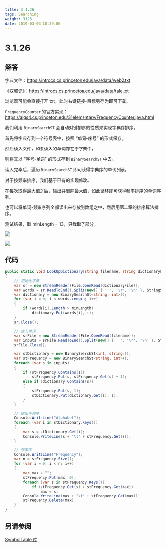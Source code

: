 ```yaml
---
title: 3.1.26
tags: Searching
weight: 3126
date: 2019-03-03 10:29:06
---
```


# 3.1.26


## 解答

字典文件：<https://introcs.cs.princeton.edu/java/data/web2.txt>

《双城记》：<https://introcs.cs.princeton.edu/java/data/tale.txt>

浏览器可能会直接打开 txt，此时右键链接-目标另存为即可下载。

`FrequencyCounter` 的官方实现：<https://algs4.cs.princeton.edu/31elementary/FrequencyCounter.java.html>

我们利用 `BinarySearchST` 会自动对键排序的性质来实现字典序排序。

首先将字典存到一个符号表中，按照 “单词-序号” 的形式保存。

然后读入文件，如果读入的单词存在于字典中，

则将其以 “序号-单词” 的形式存到 `BinarySearchST` 中去。

读入完毕后，遍历 `BinarySearchST` 即可获得字典序的单词列表。

对于按频率排序，我们基于已有的实现修改。

在每次取得最大值之后，输出并删除最大值，如此循环即可获得频率排序的单词序列。

也可以将单词-频率序列全部读出来存放到数组之中，然后用第二章的排序算法排序。

测试结果，取 minLength = 13，只截取了部分。

![](/resources/3-1-26/1.png)

![](/resources/3-1-26/2.png)

## 代码

```csharp
public static void LookUpDictionary(string filename, string dictionaryFile, int minLength)
{
    // 初始化字典
    var sr = new StreamReader(File.OpenRead(dictionaryFile));
    var words = sr.ReadToEnd().Split(new[] { ' ', '\r', '\n' }, StringSplitOptions.RemoveEmptyEntries);
    var dictionary = new BinarySearchSt<string, int>();
    for (var i = 0; i < words.Length; i++)
    {
        if (words[i].Length > minLength)
            dictionary.Put(words[i], i);
    }
    sr.Close();

    // 读入单词
    var srFile = new StreamReader(File.OpenRead(filename));
    var inputs = srFile.ReadToEnd().Split(new[] { ' ', '\r', '\n' }, StringSplitOptions.RemoveEmptyEntries);
    srFile.Close();

    var stDictionary = new BinarySearchSt<int, string>();
    var stFrequency = new BinarySearchSt<string, int>();
    foreach (var s in inputs)
    {
        if (stFrequency.Contains(s))
            stFrequency.Put(s, stFrequency.Get(s) + 1);
        else if (dictionary.Contains(s))
        {
            stFrequency.Put(s, 1);
            stDictionary.Put(dictionary.Get(s), s);
        }
    }

    // 输出字典序
    Console.WriteLine("Alphabet");
    foreach (var i in stDictionary.Keys())
    {
        var s = stDictionary.Get(i);
        Console.WriteLine(s + "\t" + stFrequency.Get(s));
    }

    // 频率序
    Console.WriteLine("Frequency");
    var n = stFrequency.Size();
    for (var i = 0; i < n; i++)
    {
        var max = "";
        stFrequency.Put(max, 0);
        foreach (var s in stFrequency.Keys())
            if (stFrequency.Get(s) > stFrequency.Get(max))
                max = s;
        Console.WriteLine(max + "\t" + stFrequency.Get(max));
        stFrequency.Delete(max);
    }
}
```

## 另请参阅

[SymbolTable 库](https://github.com/ikesnowy/Algorithms-4th-Edition-in-Csharp/tree/master/3%20Searching/3.1/SymbolTable)
